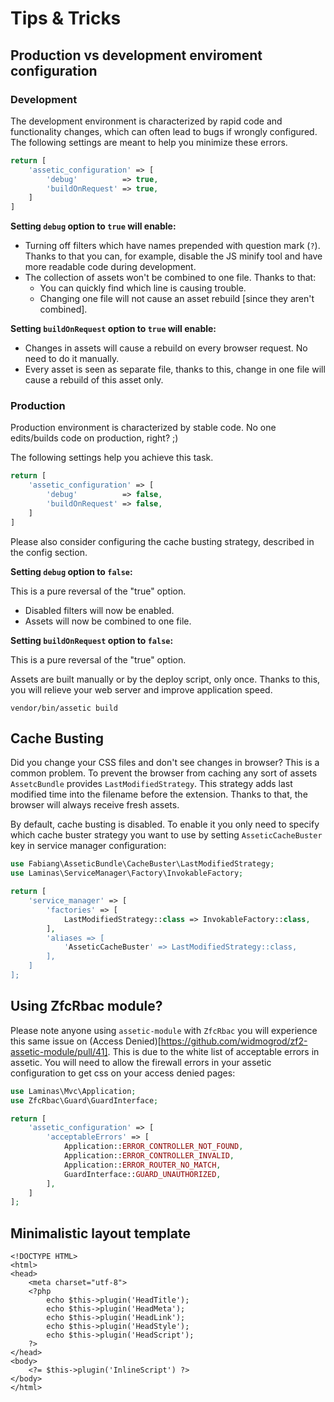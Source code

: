 # Tips & Tricks

## Production vs development enviroment configuration

### Development

The development environment is characterized by rapid code and functionality changes, which can often lead to bugs if wrongly configured.
The following settings are meant to help you minimize these errors.

```php
return [
    'assetic_configuration' => [
        'debug'          => true,
        'buildOnRequest' => true,
    ]
]
```

**Setting `debug` option to `true` will enable:**

- Turning off filters which have names prepended with question mark (`?`). Thanks to that you can, for example, disable the JS minify tool and have more readable code during development.
- The collection of assets won't be combined to one file. Thanks to that:
  - You can quickly find which line is causing trouble.
  - Changing one file will not cause an asset rebuild [since they aren't combined].

**Setting `buildOnRequest` option to `true` will enable:**

- Changes in assets will cause a rebuild on every browser request. No need to do it manually.
- Every asset is seen as separate file, thanks to this, change in one file will cause a rebuild of this asset only.

### Production

Production environment is characterized by stable code.
No one edits/builds code on production, right? ;)

The following settings help you achieve this task.

```php
return [
    'assetic_configuration' => [
        'debug'          => false,
        'buildOnRequest' => false,
    ]
]
```

Please also consider configuring the cache busting strategy, described in the config section.

**Setting `debug` option to `false`:**

This is a pure reversal of the "true" option.

- Disabled filters will now be enabled.
- Assets will now be combined to one file.

**Setting `buildOnRequest` option to `false`:**

This is a pure reversal of the "true" option.

Assets are built manually or by the deploy script, only once.
Thanks to this, you will relieve your web server and improve application speed.

```
vendor/bin/assetic build
```

## Cache Busting

Did you change your CSS files and don't see changes in browser?
This is a common problem.
To prevent the browser from caching any sort of assets `AssetcBundle` provides `LastModifiedStrategy`.
This strategy adds last modified time into the filename before the extension.
Thanks to that, the browser will always receive fresh assets.

By default, cache busting is disabled.
To enable it you only need to specify which cache buster strategy you want to use by setting `AsseticCacheBuster` key in service manager configuration:

```php
use Fabiang\AsseticBundle\CacheBuster\LastModifiedStrategy;
use Laminas\ServiceManager\Factory\InvokableFactory;

return [
    'service_manager' => [
        'factories' => [
            LastModifiedStrategy::class => InvokableFactory::class,
        ],
        'aliases => [
            'AsseticCacheBuster' => LastModifiedStrategy::class,
        ],
    ]
];
```

## Using ZfcRbac module?

Please note anyone using `assetic-module` with `ZfcRbac` you will experience this same issue on (Access Denied)[https://github.com/widmogrod/zf2-assetic-module/pull/41]. This is due to the white list of acceptable errors in assetic. You will need to allow the firewall errors in your assetic configuration to get css on your access denied pages:

```php
use Laminas\Mvc\Application;
use ZfcRbac\Guard\GuardInterface;

return [
    'assetic_configuration' => [
        'acceptableErrors' => [
            Application::ERROR_CONTROLLER_NOT_FOUND,
            Application::ERROR_CONTROLLER_INVALID,
            Application::ERROR_ROUTER_NO_MATCH,
            GuardInterface::GUARD_UNAUTHORIZED,
        ],
    ]
];
```

## Minimalistic layout template

```
<!DOCTYPE HTML>
<html>
<head>
    <meta charset="utf-8">
    <?php
        echo $this->plugin('HeadTitle');
        echo $this->plugin('HeadMeta');
        echo $this->plugin('HeadLink');
        echo $this->plugin('HeadStyle');
        echo $this->plugin('HeadScript');
    ?>
</head>
<body>
    <?= $this->plugin('InlineScript') ?>
</body>
</html>
```
